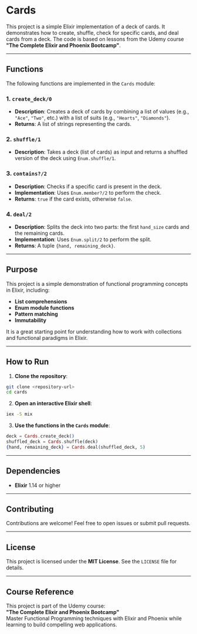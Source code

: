 # Cards

This project is a simple Elixir implementation of a deck of cards. It demonstrates how to create, shuffle, check for specific cards, and deal cards from a deck. The code is based on lessons from the Udemy course **"The Complete Elixir and Phoenix Bootcamp"**.

---

## Functions

The following functions are implemented in the `Cards` module:

### 1. `create_deck/0`

- **Description**: Creates a deck of cards by combining a list of values (e.g., `"Ace"`, `"Two"`, etc.) with a list of suits (e.g., `"Hearts"`, `"Diamonds"`).
- **Returns**: A list of strings representing the cards.

### 2. `shuffle/1`

- **Description**: Takes a deck (list of cards) as input and returns a shuffled version of the deck using `Enum.shuffle/1`.

### 3. `contains?/2`

- **Description**: Checks if a specific card is present in the deck.
- **Implementation**: Uses `Enum.member?/2` to perform the check.
- **Returns**: `true` if the card exists, otherwise `false`.

### 4. `deal/2`

- **Description**: Splits the deck into two parts: the first `hand_size` cards and the remaining cards.
- **Implementation**: Uses `Enum.split/2` to perform the split.
- **Returns**: A tuple `{hand, remaining_deck}`.

---

## Purpose

This project is a simple demonstration of functional programming concepts in Elixir, including:

- **List comprehensions**
- **Enum module functions**
- **Pattern matching**
- **Immutability**

It is a great starting point for understanding how to work with collections and functional paradigms in Elixir.

---

## How to Run

1. **Clone the repository**:

```bash
git clone <repository-url>
cd cards
```

2. **Open an interactive Elixir shell**:

```bash
iex -S mix
```

3. **Use the functions in the `Cards` module**:

```elixir
deck = Cards.create_deck()
shuffled_deck = Cards.shuffle(deck)
{hand, remaining_deck} = Cards.deal(shuffled_deck, 5)
```

---

## Dependencies

- **Elixir** 1.14 or higher

---

## Contributing

Contributions are welcome! Feel free to open issues or submit pull requests.

---

## License

This project is licensed under the **MIT License**. See the `LICENSE` file for details.

---

## Course Reference

This project is part of the Udemy course:  
**"The Complete Elixir and Phoenix Bootcamp"**  
Master Functional Programming techniques with Elixir and Phoenix while learning to build compelling web applications.

